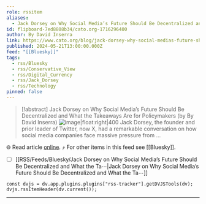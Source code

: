 ```yaml
---
role: rssitem
aliases:
  - Jack Dorsey on Why Social Media’s Future Should Be Decentralized and What the Takeaways Are for Policymakers
id: flipboard-7ed8808b34/cato.org-1716296400
author: By David Inserra
link: https://www.cato.org/blog/jack-dorsey-why-social-medias-future-should-be-decentralized-what-takeaways-are-policymakers
published: 2024-05-21T13:00:00.000Z
feed: "[[Bluesky]]"
tags:
  - rss/Bluesky
  - rss/Conservative_View
  - rss/Digital_Currency
  - rss/Jack_Dorsey
  - rss/Technology
pinned: false
---
```


> [!abstract] Jack Dorsey on Why Social Media’s Future Should Be Decentralized and What the Takeaways Are for Policymakers (by By David Inserra)
> ![image|float:right|400](https://ic-cdn.flipboard.com/cato.org/32c743e2bb2db6293443955896aa012b6ecf7aec/_xlarge.jpeg) Jack Dorsey, the founder and prior leader of Twitter, now X, had a remarkable conversation on how social media companies face massive pressure from …

🌐 Read article [online](https://www.cato.org/blog/jack-dorsey-why-social-medias-future-should-be-decentralized-what-takeaways-are-policymakers). ⤴ For other items in this feed see [[Bluesky]].

- [ ] [[RSS/Feeds/Bluesky/Jack Dorsey on Why Social Media’s Future Should Be Decentralized and What the Ta⋯|Jack Dorsey on Why Social Media’s Future Should Be Decentralized and What the Ta⋯]]

~~~dataviewjs
const dvjs = dv.app.plugins.plugins["rss-tracker"].getDVJSTools(dv);
dvjs.rssItemHeader(dv.current());
~~~

- - -


